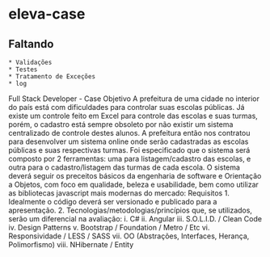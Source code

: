 # eleva-case

## Faltando
    * Validações
    * Testes
    * Tratamento de Exceções
    * log

Full Stack Developer - Case
Objetivo
    A prefeitura de uma cidade no interior do país está com dificuldades para controlar
    suas escolas públicas. Já existe um controle feito em Excel para controle das escolas e
    suas turmas, porém, o cadastro está sempre obsoleto por não existir um sistema
    centralizado de controle destes alunos. A prefeitura então nos contratou para
    desenvolver um sistema online onde serão cadastradas as escolas públicas e suas
    respectivas turmas.
    Foi especificado que o sistema será composto por 2 ferramentas: uma para
    listagem/cadastro das escolas, e outra para o cadastro/listagem das turmas de cada
    escola.
    O sistema deverá seguir os preceitos básicos da engenharia de software e Orientação a
    Objetos, com foco em qualidade, beleza e usabilidade, bem como utilizar as bibliotecas
    javascript mais modernas do mercado:
Requisitos
    1. Idealmente o código deverá ser versionado e publicado para a apresentação.
    2. Tecnologias/metodologias/princípios que, se utilizados, serão um diferencial na avaliação:
        i. C#
        ii. Angular
        iii. S.O.L.I.D. / Clean Code
        iv. Design Patterns
        v. Bootstrap / Foundation / Metro / Etc
        vi. Responsividade / LESS / SASS
        vii. OO (Abstrações, Interfaces, Herança, Polimorfismo)
        viii. NHibernate / Entity 
